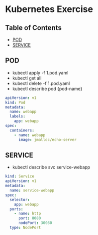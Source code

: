 # Kubernetes Exercise

## Table of Contents

- [POD](#POD)
- [SERVICE](#SERVICE)

## POD

- kubectl apply -f 1.pod.yaml
- kubectl get all
- kubectl delete -f 1.pod.yaml
- kubectl describe pod {pod-name}

```yaml
apiVersion: v1
kind: Pod
metadata:
  name: webapp
  labels:
    app: webapp
spec:
  containers:
    - name: webapp
      image: jmalloc/echo-server
```

## SERVICE

- kubectl describe svc service-webapp

```yaml
kind: Service
apiVersion: v1
metadata:
  name: service-webapp
spec:
  selector:
    app: webapp
  ports:
    - name: http
      port: 8080
      nodePort: 30080
  type: NodePort
```
